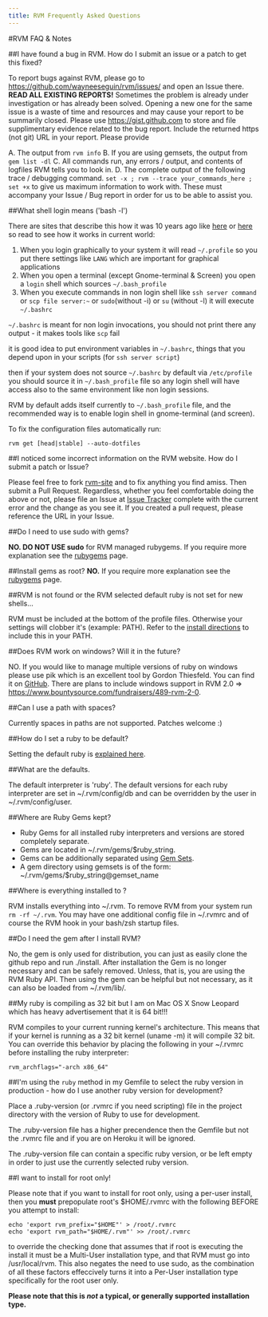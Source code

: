 ```yaml
---
title: RVM Frequently Asked Questions
---
```



#RVM FAQ & Notes

##I have found a bug in RVM. How do I submit an issue or a patch to get this fixed?

To report bugs against RVM, please go to https://github.com/wayneeseguin/rvm/issues/ and open an Issue there. **READ ALL EXISTING REPORTS!** Sometimes the problem is already under investigation or has already been solved. Opening a new one for the same issue is a waste of time and resources and may cause your report to be summarily closed. Please use https://gist.github.com to store and file supplimentary evidence related to the bug report. Include the returned https (not git) URL in your report. Please provide

A. The output from `rvm info`
B. If you are using gemsets, the output from `gem list -dl`
C. All commands run, any errors / output, and contents of logfiles RVM tells you to look in.
D. The complete output of the following trace / debugging command. `set -x ; rvm --trace your_commands_here ; set +x` to give us maximum information to work with. These must accompany your Issue / Bug report in order for us to be able to assist you.

##What shell login means ('bash -l')

There are sites that describe this how it was 10 years ago like [here](http://askubuntu.com/questions/40287/etc-profile-not-being-sourced) or [here](http://superuser.com/questions/183870/difference-between-bashrc-and-bash-profile/183980#183980) so read to see how it works in current world:

1. When you login graphically to your system it will read `~/.profile` so you put there settings like `LANG` which are important for graphical applications
2. When you open a terminal (except Gnome-terminal & Screen) you open a `login` shell which sources `~/.bash_profile`
3. When you execute commands in non login shell like `ssh server command` or `scp file server:~` or `sudo`(without -i) or `su` (without -l) it will execute `~/.bashrc`

`~/.bashrc` is meant for non login invocations, you should not print there any output - it makes tools like `scp` fail

it is good idea to put environment variables in `~/.bashrc`, things that you depend upon in your scripts (for `ssh server script`)

then if your system does not source  `~/.bashrc` by default via `/etc/profile` you should source it in `~/.bash_profile` file so any login shell will have access also to the same environment like non login sessions.

RVM by default adds itself currently to `~/.bash_profile` file, and the recommended way is to enable login shell in gnome-terminal (and screen).

To fix the configuration files automatically run:

    rvm get [head|stable] --auto-dotfiles

##I noticed some incorrect information on the RVM website. How do I submit a patch or Issue?

Please feel free to fork [rvm-site](https://github.com/rvm/rvm-site/) and to fix anything you find amiss. Then submit a Pull Request. Regardless, whether you feel comfortable doing the above or not, please file an Issue at [Issue Tracker](https://github.com/rvm/rvm-site/issues/) complete with the current error and the change as you see it. If you created a pull request, please  reference the URL in your Issue.

##Do I need to use sudo with gems?

**NO. DO NOT USE sudo** for RVM managed rubygems. If you require more explanation see the [rubygems](/rubies/rubygems/) page.

##Install gems as root?
**NO.** If you require more explanation see the [rubygems](/rubies/rubygems/) page.

##RVM is not found or the RVM selected default ruby is not set for new shells...

RVM must be included at the bottom of the profile files. Otherwise your settings will clobber it's (example: PATH). Refer to the [install directions](/rvm/install/) to include this in your PATH.

##Does RVM work on windows? Will it in the future?

NO. If you would like to manage multiple versions of ruby on windows please use pik which is an
excellent tool by Gordon Thiesfeld. You can find it on [GitHub](http://github.com/vertiginous/pik/).
There are plans to include windows support in RVM 2.0 =>
<https://www.bountysource.com/fundraisers/489-rvm-2-0>.

##Can I use a path with spaces?

Currently spaces in paths are not supported. Patches welcome :)

##How do I set a ruby to be default?

Setting the default ruby is [explained here](/rubies/default/).

##What are the defaults.

The default interpreter is 'ruby'. The default versions for each ruby interpreter are set in ~/.rvm/config/db and can be overridden by the user in ~/.rvm/config/user.

##Where are Ruby Gems kept?

* Ruby Gems for all installed ruby interpreters and versions are stored completely separate.
* Gems are located in ~/.rvm/gems/$ruby_string.
* Gems can be additionally separated using [Gem Sets](/gemsets/).
* A gem directory using gemsets is of the form:  ~/.rvm/gems/$ruby_string@gemset_name

##Where is everything installed to ?

RVM installs everything into ~/.rvm. To remove RVM from your system run ``rm -rf ~/.rvm``. You may have one additional config file in ~/.rvmrc and of course the RVM hook in your bash/zsh startup files.

##Do I need the gem after I install RVM?

No, the gem is only used for distribution, you can just as easily clone the github repo and run ./install. After installation the Gem is no longer necessary and can be safely removed. Unless, that is, you are using the RVM Ruby API. Then using the gem can be helpful but not necessary, as it can also be loaded from ~/.rvm/lib/.

##My ruby is compiling as 32 bit but I am on Mac OS X Snow Leopard which has heavy advertisement that it is 64 bit!!!

RVM compiles to your current running kernel's architecture. This means that if your kernel is running as a 32 bit kernel (uname -m) it will compile 32 bit. You can override this behavior by placing the following in your ~/.rvmrc before installing the ruby interpreter:

    rvm_archflags="-arch x86_64"

##I'm using the `ruby` method in my Gemfile to select the ruby version in production - how do I use another ruby version for development?

Place a .ruby-version (or .rvmrc if you need scripting) file in the project directory with the version of Ruby to use for development.

The .ruby-version file has a higher precendence then the Gemfile but not the .rvmrc file and if you are on Heroku it will be ignored.

The .ruby-version file can contain a specific ruby version, or  be left empty in order to just use the currently selected ruby version.

##I want to install for root only!

Please note that if you want to install for root only, using a per-user install, then you **must** prepopulate root's $HOME/.rvmrc with the following BEFORE you attempt to install:

    echo 'export rvm_prefix="$HOME"' > /root/.rvmrc
    echo 'export rvm_path="$HOME/.rvm"' >> /root/.rvmrc

to override the checking done that assumes that if root is executing the install it must be a Multi-User installation type, and that RVM must go into /usr/local/rvm. This also negates the need to use sudo, as the combination of all these factors effeccively turns it into a Per-User installation type specifically for the root user only.

**Please note that this is *not* a typical, or generally supported installation type.**
